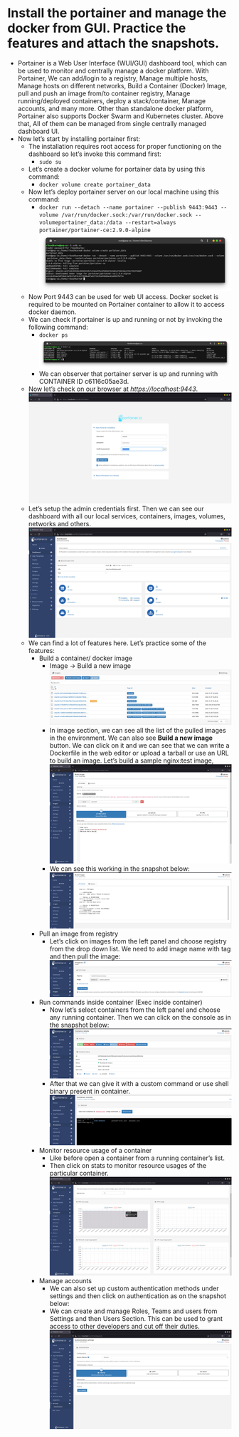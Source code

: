 # Install the portainer and manage the docker from GUI. Practice the features and attach the snapshots.

- Portainer is a Web User Interface (WUI/GUI) dashboard tool, which can be used to monitor and centrally manage a docker platform. With Portainer, We can add/login to a registry, Manage multiple hosts, Manage hosts on different networks, Build a Container (Docker) Image, pull and push an image from/to container registry, Manage running/deployed containers, deploy a stack/container, Manage accounts, and many more. Other than standalone docker platform, Portainer also supports Docker Swarm and Kubernetes cluster. Above that, All of them can be managed from single centrally managed dashboard UI.
- Now let’s start by installing portainer first:
  - The installation requires root access for proper functioning on the dashboard so let’s invoke this command first:
    - `sudo su`
  - Let’s create a docker volume for portainer data by using this command:
    - `docker volume create portainer_data`
  - Now let’s deploy portainer server on our local machine using this command:
    - `docker run --detach --name portainer --publish 9443:9443 --volume /var/run/docker.sock:/var/run/docker.sock --volumeportainer_data:/data --restart=always portainer/portainer-ce:2.9.0-alpine`<br/>
  ![deploying portainer server](https://github.com/LF-DevOps-Intern/4_4_server-docker-krishna-rikeshkarma/blob/main/Qno6/snapshots/deploying%20portainer%20server.png)
  - Now Port 9443 can be used for web UI access. Docker socket is required to be mounted on Portainer container to allow it to access docker daemon.
  - We can check if portainer is up and running or not by invoking the following command:
    - `docker ps`<br/>
  ![checking portainer server](https://github.com/LF-DevOps-Intern/4_4_server-docker-krishna-rikeshkarma/blob/main/Qno6/snapshots/checking%20portainer%20server.png)
    - We can observer that portainer server is up and running with CONTAINER ID c6116c05ae3d.
  - Now let’s check on our browser at _https://localhost:9443_.<br/>
  ![portainer on browser](https://github.com/LF-DevOps-Intern/4_4_server-docker-krishna-rikeshkarma/blob/main/Qno6/snapshots/portainer%20on%20browser.png)
  - Let’s setup the admin credentials first. Then we can see our dashboard with all our local services, containers, images, volumes, networks and others.<br/>
  ![portainer dashboard](https://github.com/LF-DevOps-Intern/4_4_server-docker-krishna-rikeshkarma/blob/main/Qno6/snapshots/portainer%20dashboard.png)
  - We can find a lot of features here. Let’s practice some of the features:
    - Build a container/ docker image
      - Image -> Build a new image<br/>
  ![build a new image](https://github.com/LF-DevOps-Intern/4_4_server-docker-krishna-rikeshkarma/blob/main/Qno6/snapshots/build%20a%20new%20image.png)
      - In image section, we can see all the list of the pulled images in the environment. We can also see **Build a new image** button. We can click on it and we can see that we can write a Dockerfile in the web editor or upload a tarball or use an URL to build an image. Let’s build a sample nginx:test image,<br/>
  ![building image in portainer](https://github.com/LF-DevOps-Intern/4_4_server-docker-krishna-rikeshkarma/blob/main/Qno6/snapshots/building%20image%20in%20portainer.png)
      - We can see this working in the snapshot below:<br/>
  ![output after building image in portainer](https://github.com/LF-DevOps-Intern/4_4_server-docker-krishna-rikeshkarma/blob/main/Qno6/snapshots/output%20after%20building%20image%20in%20portainer.png)
    - Pull an image from registry
      - Let’s click on images from the left panel and choose registry from the drop down list. We need to add image name with tag and then pull the image:<br/>
  ![pull the image from registry](https://github.com/LF-DevOps-Intern/4_4_server-docker-krishna-rikeshkarma/blob/main/Qno6/snapshots/pull%20the%20image%20from%20registry.png)
    - Run commands inside container (Exec inside container)
      - Now let’s select containers from the left panel and choose any running container. Then we can click on the console as in the snapshot below:<br/>
  ![select running container and console click](https://github.com/LF-DevOps-Intern/4_4_server-docker-krishna-rikeshkarma/blob/main/Qno6/snapshots/select%20running%20container%20and%20console%20click.png)
      - After that we can give it with a custom command or use shell binary present in container.<br/>
  ![custom command](https://github.com/LF-DevOps-Intern/4_4_server-docker-krishna-rikeshkarma/blob/main/Qno6/snapshots/custom%20command.png)
    - Monitor resource usage of a container
      - Like before open a container from a running container’s list.
      - Then click on stats to monitor resource usages of the particular container.<br/>
  ![container resource usage](https://github.com/LF-DevOps-Intern/4_4_server-docker-krishna-rikeshkarma/blob/main/Qno6/snapshots/container%20resource%20usage.png)
    - Manage accounts
      - We can also set up custom authentication methods under settings and then click on authentication as on the snapshot below:
      - We can create and manage Roles, Teams and users from Settings and then Users Section. This can be used to grant access to other developers and cut off their duties.<br/>
  ![authentication settings](https://github.com/LF-DevOps-Intern/4_4_server-docker-krishna-rikeshkarma/blob/main/Qno6/snapshots/authentication%20settings.png)
